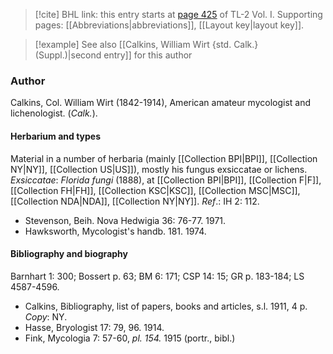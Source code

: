> [!cite] BHL link: this entry starts at [page 425](https://www.biodiversitylibrary.org/item/103414#page/473/mode/1up) of TL-2 Vol. I.
> Supporting pages: [[Abbreviations|abbreviations]], [[Layout key|layout key]].

> [!example] See also [[Calkins, William Wirt {std. Calk.} (Suppl.)|second entry]] for this author

### Author

Calkins, Col. William Wirt (1842-1914), American amateur mycologist and lichenologist. (*Calk.*).

#### Herbarium and types

Material in a number of herbaria (mainly [[Collection BPI|BPI]], [[Collection NY|NY]], [[Collection US|US]]), mostly his fungus exsiccatae or lichens. *Exsiccatae*: *Florida fungi* (1888), at [[Collection BPI|BPI]], [[Collection F|F]], [[Collection FH|FH]], [[Collection KSC|KSC]], [[Collection MSC|MSC]], [[Collection NDA|NDA]], [[Collection NY|NY]].
*Ref*.: IH 2: 112.
- Stevenson, Beih. Nova Hedwigia 36: 76-77. 1971.
- Hawksworth, Mycologist's handb. 181. 1974.

#### Bibliography and biography

Barnhart 1: 300; Bossert p. 63; BM 6: 171; CSP 14: 15; GR p. 183-184; LS 4587-4596.
- Calkins, Bibliography, list of papers, books and articles, s.l. 1911, 4 p. *Copy*: NY.
- Hasse, Bryologist 17: 79, 96. 1914.
- Fink, Mycologia 7: 57-60, *pl. 154.* 1915 (portr., bibl.)

